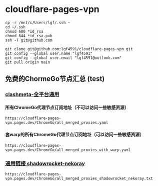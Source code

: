# cloudflare-pages-vpn


```
cp -r /mnt/c/Users/lgf/.ssh ~
cd ~/.ssh
chmod 600 *id_rsa
chmod 644 *id_rsa.pub
ssh -T git@github.com

git clone git@github.com:lgf4591/cloudflare-pages-vpn.git
git config --global user.name "lgf4591"
git config --global user.email "lgf4591@outlook.com"
git pull origin main

```

## 免费的ChormeGo节点汇总  (test)

### [clashmeta-全平台通用](https://github.com/vveg26/chromego_merge/tree/main#%E4%B8%8D%E5%A5%97warp%E7%89%88%E6%9C%ACclashmeta-%E5%85%A8%E5%B9%B3%E5%8F%B0%E9%80%9A%E7%94%A8-%E8%8A%82%E7%82%B9%E6%9C%80%E5%85%A8)

#### 所有ChromeGo代理节点订阅地址（不可以访问一些敏感资源）

```
https://cloudflare-pages-vpn.pages.dev/ChromeGo/all_merged_proxies.yaml
```

#### 套warp的所有ChromeGo代理节点订阅地址（可以访问一些敏感资源）

```
https://cloudflare-pages-vpn.pages.dev/ChromeGo/all_merged_proxies_with_warp.yaml
```


### [通用链接 shadowrocket-nekoray](https://github.com/vveg26/chromego_merge/tree/main#%E9%80%9A%E7%94%A8%E9%93%BE%E6%8E%A5-shadowrocket-nekoray)

```
https://cloudflare-pages-vpn.pages.dev/ChromeGo/all_merged_proxies_shadowrocket_nekoray.txt
```
